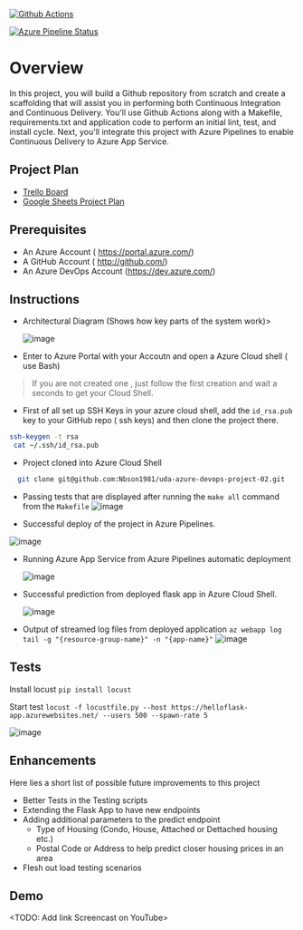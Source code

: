 [![Github Actions](https://github.com/Nbson1981/uda-azure-devops-project-02/actions/workflows/pythonapp.yml/badge.svg)](https://github.com/Nbson1981/uda-azure-devops-project-02/actions/workflows/pythonapp.yml)

[![Azure Pipeline Status](https://dev.azure.com/nguyenbason0622/uda-azure-devops-project-02/_apis/build/status%2FNbson1981.uda-azure-devops-project-02?branchName=main)](https://dev.azure.com/nguyenbason0622/uda-azure-devops-project-02/_build/latest?definitionId=1&branchName=main)

# Overview

In this project, you will build a Github repository from scratch and create a scaffolding that will assist you in performing both Continuous Integration and Continuous Delivery. You'll use Github Actions along with a Makefile, requirements.txt and application code to perform an initial lint, test, and install cycle. Next, you'll integrate this project with Azure Pipelines to enable Continuous Delivery to Azure App Service.

## Project Plan

* [Trello Board](https://trello.com/b/yFThNF3M/udacity-azure-devops-project-02)
* [Google Sheets Project Plan](https://docs.google.com/spreadsheets/d/1ojUWSqfUgFnG1rUK4QC0-39u_VIw-yWCK8sqdlwNIus/edit#gid=1348135932)

## Prerequisites

* An Azure Account ( https://portal.azure.com/)
* A GitHub Account ( http://github.com/)
* An Azure DevOps Account (https://dev.azure.com/)

## Instructions

* Architectural Diagram (Shows how key parts of the system work)>

  ![image](https://github.com/Nbson1981/uda-azure-devops-project-02/assets/96762751/aa63fe54-8e11-4077-8713-67c3b22da256)

* Enter to Azure Portal with your Accoutn and open a Azure Cloud shell ( use Bash)

> If you are not created one , just follow the first creation and wait a seconds to get your Cloud Shell.

* First of all set up SSH Keys in your azure cloud shell, add the `id_rsa.pub` key to your GitHub repo ( ssh keys)  and then clone the project there.

```sh
ssh-keygen -t rsa
 cat ~/.ssh/id_rsa.pub
```

* Project cloned into Azure Cloud Shell
```sh
  git clone git@github.com:Nbson1981/uda-azure-devops-project-02.git
```

* Passing tests that are displayed after running the `make all` command from the `Makefile`
![image](https://github.com/Nbson1981/uda-azure-devops-project-02/assets/96762751/287c194c-058d-4c8a-8a70-7f6bb159c369)


* Successful deploy of the project in Azure Pipelines.

![image](https://github.com/Nbson1981/uda-azure-devops-project-02/assets/96762751/de19ba7b-49e0-4a3f-807b-49ed76f24a6b)

  
* Running Azure App Service from Azure Pipelines automatic deployment

  ![image](https://github.com/Nbson1981/uda-azure-devops-project-02/assets/96762751/80027958-72b6-4018-8da1-85445ecedad5)


* Successful prediction from deployed flask app in Azure Cloud Shell.

  ![image](https://github.com/Nbson1981/uda-azure-devops-project-02/assets/96762751/3f77176d-4e3e-4102-87aa-368dd2e60c5a)


* Output of streamed log files from deployed application
 `az webapp log tail -g "{resource-group-name}" -n "{app-name}"`
![image](https://github.com/Nbson1981/uda-azure-devops-project-02/assets/96762751/fa9b11a7-a170-41b3-9d58-272e1843f072)


## Tests
Install locust `pip install locust`

Start test `locust -f locustfile.py --host https://helloflask-app.azurewebsites.net/ --users 500 --spawn-rate 5`

![image](https://github.com/Nbson1981/uda-azure-devops-project-02/assets/96762751/f55e1ea5-1824-4e5f-8c39-25535e183dee)


## Enhancements

Here lies a short list of possible future improvements to this project

- Better Tests in the Testing scripts
- Extending the Flask App to have new endpoints
- Adding additional parameters to the predict endpoint
    - Type of Housing (Condo, House, Attached or Dettached housing etc.)
    - Postal Code or Address to help predict closer housing prices in an area
- Flesh out load testing scenarios

## Demo 

<TODO: Add link Screencast on YouTube>


